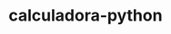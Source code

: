 # calculadora-python

<!-- python -m pip install --upgrade pip -->

<!-- pip install flask -->

<!-- export FLASK_APP=applicaiton.py -->

<!-- export FLASK_DEBUG=1 -->

<!-- flask run -->